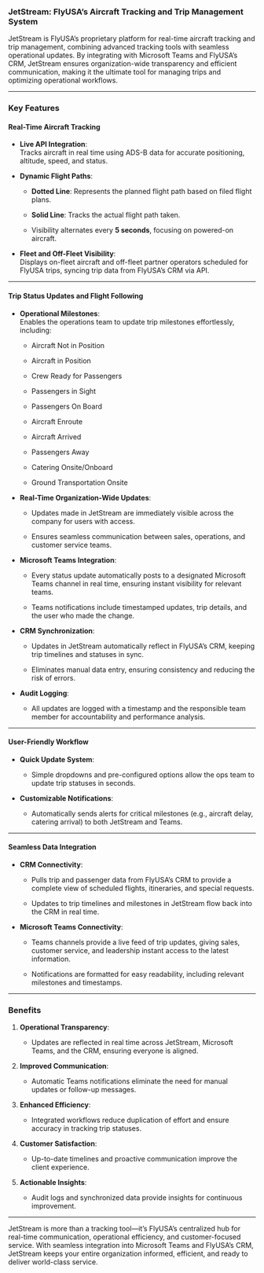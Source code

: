 ### **JetStream: FlyUSA’s Aircraft Tracking and Trip Management System**

JetStream is FlyUSA’s proprietary platform for real-time aircraft tracking and trip management, combining advanced tracking tools with seamless operational updates. By integrating with Microsoft Teams and FlyUSA’s CRM, JetStream ensures organization-wide transparency and efficient communication, making it the ultimate tool for managing trips and optimizing operational workflows.

----------

### **Key Features**

#### **Real-Time Aircraft Tracking**

- **Live API Integration**:  
  Tracks aircraft in real time using ADS-B data for accurate positioning, altitude, speed, and status.

- **Dynamic Flight Paths**:

  - **Dotted Line**: Represents the planned flight path based on filed flight plans.

  - **Solid Line**: Tracks the actual flight path taken.

  - Visibility alternates every **5 seconds**, focusing on powered-on aircraft.

- **Fleet and Off-Fleet Visibility**:  
  Displays on-fleet aircraft and off-fleet partner operators scheduled for FlyUSA trips, syncing trip data from FlyUSA’s CRM via API.

----------

#### **Trip Status Updates and Flight Following**

- **Operational Milestones**:  
  Enables the operations team to update trip milestones effortlessly, including:

  - Aircraft Not in Position

  - Aircraft in Position

  - Crew Ready for Passengers

  - Passengers in Sight

  - Passengers On Board

  - Aircraft Enroute

  - Aircraft Arrived

  - Passengers Away

  - Catering Onsite/Onboard

  - Ground Transportation Onsite

- **Real-Time Organization-Wide Updates**:

  - Updates made in JetStream are immediately visible across the company for users with access.

  - Ensures seamless communication between sales, operations, and customer service teams.

- **Microsoft Teams Integration**:

  - Every status update automatically posts to a designated Microsoft Teams channel in real time, ensuring instant visibility for relevant teams.

  - Teams notifications include timestamped updates, trip details, and the user who made the change.

- **CRM Synchronization**:

  - Updates in JetStream automatically reflect in FlyUSA’s CRM, keeping trip timelines and statuses in sync.

  - Eliminates manual data entry, ensuring consistency and reducing the risk of errors.

- **Audit Logging**:

  - All updates are logged with a timestamp and the responsible team member for accountability and performance analysis.

----------

#### **User-Friendly Workflow**

- **Quick Update System**:

  - Simple dropdowns and pre-configured options allow the ops team to update trip statuses in seconds.

- **Customizable Notifications**:

  - Automatically sends alerts for critical milestones (e.g., aircraft delay, catering arrival) to both JetStream and Teams.

----------

#### **Seamless Data Integration**

- **CRM Connectivity**:

  - Pulls trip and passenger data from FlyUSA’s CRM to provide a complete view of scheduled flights, itineraries, and special requests.

  - Updates to trip timelines and milestones in JetStream flow back into the CRM in real time.

- **Microsoft Teams Connectivity**:

  - Teams channels provide a live feed of trip updates, giving sales, customer service, and leadership instant access to the latest information.

  - Notifications are formatted for easy readability, including relevant milestones and timestamps.

----------

### **Benefits**

1. **Operational Transparency**:

   - Updates are reflected in real time across JetStream, Microsoft Teams, and the CRM, ensuring everyone is aligned.

2. **Improved Communication**:

   - Automatic Teams notifications eliminate the need for manual updates or follow-up messages.

3. **Enhanced Efficiency**:

   - Integrated workflows reduce duplication of effort and ensure accuracy in tracking trip statuses.

4. **Customer Satisfaction**:

   - Up-to-date timelines and proactive communication improve the client experience.

5. **Actionable Insights**:

   - Audit logs and synchronized data provide insights for continuous improvement.

----------

JetStream is more than a tracking tool—it’s FlyUSA’s centralized hub for real-time communication, operational efficiency, and customer-focused service. With seamless integration into Microsoft Teams and FlyUSA’s CRM, JetStream keeps your entire organization informed, efficient, and ready to deliver world-class service.